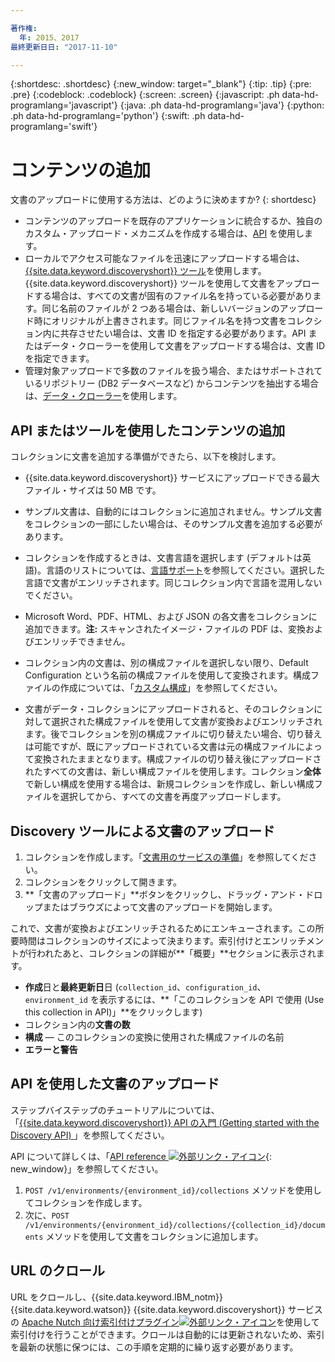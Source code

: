 ```yaml
---

著作権:
  年: 2015、2017
最終更新日日: "2017-11-10"

---
```


{:shortdesc: .shortdesc}
{:new_window: target="_blank"}
{:tip: .tip}
{:pre: .pre}
{:codeblock: .codeblock}
{:screen: .screen}
{:javascript: .ph data-hd-programlang='javascript'}
{:java: .ph data-hd-programlang='java'}
{:python: .ph data-hd-programlang='python'}
{:swift: .ph data-hd-programlang='swift'}

# コンテンツの追加

文書のアップロードに使用する方法は、どのように決めますか?
{: shortdesc}

-   コンテンツのアップロードを既存のアプリケーションに統合するか、独自のカスタム・アップロード・メカニズムを作成する場合は、[API](/docs/services/discovery/getting-started.html) を使用します。
-   ローカルでアクセス可能なファイルを迅速にアップロードする場合は、[{{site.data.keyword.discoveryshort}} ツール](/docs/services/discovery/getting-started-tool.html)を使用します。
{{site.data.keyword.discoveryshort}} ツールを使用して文書をアップロードする場合は、すべての文書が固有のファイル名を持っている必要があります。同じ名前のファイルが 2 つある場合は、新しいバージョンのアップロード時にオリジナルが上書きされます。同じファイル名を持つ文書をコレクション内に共存させたい場合は、文書 ID を指定する必要があります。API またはデータ・クローラーを使用して文書をアップロードする場合は、文書 ID を指定できます。
-   管理対象アップロードで多数のファイルを扱う場合、またはサポートされているリポジトリー (DB2 データベースなど) からコンテンツを抽出する場合は、[データ・クローラー](/docs/services/discovery/data-crawler.html)を使用します。

## API またはツールを使用したコンテンツの追加

コレクションに文書を追加する準備ができたら、以下を検討します。

-   {{site.data.keyword.discoveryshort}} サービスにアップロードできる最大ファイル・サイズは 50 MB です。

-   サンプル文書は、自動的にはコレクションに追加されません。サンプル文書をコレクションの一部にしたい場合は、そのサンプル文書を追加する必要があります。

-   コレクションを作成するときは、文書言語を選択します (デフォルトは英語)。言語のリストについては、[言語サポート](/docs/services/discovery/language-support.html)を参照してください。選択した言語で文書がエンリッチされます。同じコレクション内で言語を混用しないでください。

-   Microsoft Word、PDF、HTML、および JSON の各文書をコレクションに追加できます。**注:** スキャンされたイメージ・ファイルの PDF は、変換およびエンリッチできません。 

-   コレクション内の文書は、別の構成ファイルを選択しない限り、Default Configuration という名前の構成ファイルを使用して変換されます。構成ファイルの作成については、「[カスタム構成](/docs/services/discovery/building.html#custom-configuration)」を参照してください。

-   文書がデータ・コレクションにアップロードされると、そのコレクションに対して選択された構成ファイルを使用して文書が変換およびエンリッチされます。後でコレクションを別の構成ファイルに切り替えたい場合、切り替えは可能ですが、既にアップロードされている文書は元の構成ファイルによって変換されたままとなります。構成ファイルの切り替え後にアップロードされたすべての文書は、新しい構成ファイルを使用します。コレクション**全体**で新しい構成を使用する場合は、新規コレクションを作成し、新しい構成ファイルを選択してから、すべての文書を再度アップロードします。

## Discovery ツールによる文書のアップロード

1.  コレクションを作成します。「[文書用のサービスの準備](/docs/services/discovery/building.html#preparing-the-service-for-your-documents)」を参照してください。
1.  コレクションをクリックして開きます。
1.  **「文書のアップロード」**ボタンをクリックし、ドラッグ・アンド・ドロップまたはブラウズによって文書のアップロードを開始します。

これで、文書が変換およびエンリッチされるためにエンキューされます。この所要時間はコレクションのサイズによって決まります。索引付けとエンリッチメントが行われたあと、コレクションの詳細が**「概要」**セクションに表示されます。

-   **作成**日と**最終更新日**日 (`collection_id`、`configuration_id`、`environment_id` を表示するには、**「このコレクションを API で使用 (Use this collection in API)」**をクリックします)
-   コレクション内の**文書の数**
-   **構成** — このコレクションの変換に使用された構成ファイルの名前
-   **エラーと警告**

## API を使用した文書のアップロード

ステップバイステップのチュートリアルについては、「[{{site.data.keyword.discoveryshort}} API の入門 (Getting started with the Discovery API) ](/docs/services/discovery/getting-started.html)」を参照してください。

API について詳しくは、「[API reference ![外部リンク・アイコン](../../icons/launch-glyph.svg "外部リンク・アイコン")](http://www.ibm.com/watson/developercloud/discovery/api/v1/){: new_window}」を参照してください。

1.  `POST /v1/environments/{environment_id}/collections` メソッドを使用してコレクションを作成します。
1.  次に、`POST /v1/environments/{environment_id}/collections/{collection_id}/documents` メソッドを使用して文書をコレクションに追加します。

## URL のクロール

URL をクロールし、{{site.data.keyword.IBM_notm}} {{site.data.keyword.watson}} {{site.data.keyword.discoveryshort}} サービスの [Apache Nutch 向け索引付けプラグイン![外部リンク・アイコン](../../icons/launch-glyph.svg "外部リンク・アイコン")](https://github.com/IBM-Watson/nutch-indexer-discovery)を使用して索引付けを行うことができます。クロールは自動的には更新されないため、索引を最新の状態に保つには、この手順を定期的に繰り返す必要があります。
